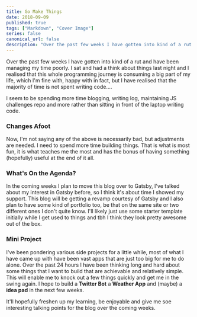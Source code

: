 ```yaml
---
title: Go Make Things
date: 2018-09-09
published: true
tags: ["Markdown", "Cover Image"]
series: false
canonical_url: false
description: "Over the past few weeks I have gotten into kind of a rut and have been managing my time poorly. I sat and had a think about things last night and I realised that this whole programming journey is consuming a big part of my life, which I'm fine with, happy with in fact, but I have realised that the majority of time is not spent writing code...."
---
```


Over the past few weeks I have gotten into kind of a rut and have been managing my time poorly. I sat and had a think about things last night and I realised that this whole programming journey is consuming a big part of my life, which I'm fine with, happy with in fact, but I have realised that the majority of time is not spent writing code....

I seem to be spending more time blogging, writing log, maintaining JS challenges repo and more rather than sitting in front of the laptop writing code.

### Changes Afoot

Now, I'm not saying any of the above is necessarily bad, but adjustments are needed. I need to spend more time building things. That is what is most fun, it is what teaches me the most and has the bonus of having something (hopefully) useful at the end of it all.

### What's On the Agenda?

In the coming weeks I plan to move this blog over to Gatsby, I've talked about my interest in Gatsby before, so I think it's about time I showed my support. This blog will be getting a revamp courtesy of Gatsby and I also plan to have some kind of portfolio too, be that on the same site or two different ones I don't quite know. I'll likely just use some starter template initially while I get used to things and tbh I think they look pretty awesome out of the box.

### Mini Project

I've been pondering various side projects for a little while, most of what I have came up with have been vast apps that are just too big for me to do alone. Over the past 24 hours I have been thinking long and hard about some things that I want to build that are achievable and relatively simple. This will enable me to knock out a few things quickly and get me in the swing again. I hope to build a **Twitter Bot** a **Weather App** and (maybe) a **idea pad** in the next few weeks.

It'll hopefully freshen up my learning, be enjoyable and give me soe interesting talking points for the blog over the coming weeks.

